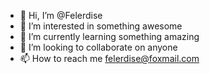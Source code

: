 - 👋 Hi, I’m @Felerdise
- 👀 I’m interested in something awesome
- 🌱 I’m currently learning something amazing
- 💞️ I’m looking to collaborate on anyone
- 📫 How to reach me <felerdise@foxmail.com>

<!---
Felerdise/Felerdise is a ✨ special ✨ repository because its `README.md` (this file) appears on your GitHub profile.
You can click the Preview link to take a look at your changes.
--->
